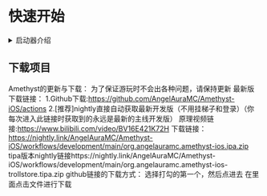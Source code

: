 # 快速开始
<details><summary>启动器介绍</summary>
1. 项目概述

Amethyst-iOS(原PojavLauncher)是一款专为《Minecraft: Java Edition》设计的跨平台启动器，支持iOS/iPadOS和Android设备。它基于开源项目Boardwalk开发，旨在让移动端用户也能流畅运行Java版《我的世界》，包括模组加载和版本管理功能。

2. 核心功能

- 多版本支持：覆盖从早期测试版（如rd-132211）到最新快照版（如1.21）的所有Java版游戏版本。
- 模组兼容性：支持Forge、Fabric、OptiFine和Quilt等主流模组加载器，用户可自由安装和管理模组。
- 操作优化：
   - 提供自定义屏幕控制布局，支持触控、键盘/鼠标及游戏手柄。
   - 集成即时编译（JIT）技术提升性能，需通过TrollStore等工具启用。
- 性能适配：针对越狱设备和TrollStore优化，降低延迟并提升稳定性。

3. 安装与兼容性

- 设备要求：需运行iOS 14.0及以上系统，推荐iPhone XS及以上机型或第10代iPad及以上平板以获得最佳体验。
- 安装方式：
   - 通过TrollStore、AltStore或SideStore等工具侧载安装。
   - GitHub官方仓库提供下载链接（需手动安装依赖环境）。
- JIT启用：部分设备需借助TrollStore自动启用JIT，否则可能影响运行速度。

4. 特色亮点

- 用户友好设计：
   - 一键安装模组、材质包和地图，简化操作流程。
   - 支持皮肤编辑和游戏参数调整（如画质、TNT爆炸效果等）。
- 开源社区驱动：由活跃开发者社区维护，持续更新功能并修复问题。
- 教育与应用场景：适合模组开发测试、课堂教学（如编程与游戏设计）及移动端娱乐。

5. 注意事项

- 系统限制：非越狱设备需依赖侧载工具，且可能存在签名失效风险（需定期重装）。
- 安全性：建议从官方GitHub或可信站点下载，避免第三方修改版本的安全隐患。
- 性能差异：低端设备运行高版本或模组时可能出现卡顿，建议调整画质设置。

如需进一步了解安装教程或功能细节，可参考Amethyst的GitHub仓库或相关社区论坛。

</details>

## 下载项目

Amethyst的更新与下载：
为了保证游玩时不会出各种问题，请保持更新
最新版下载链接：
1.Github下载:https://github.com/AngelAuraMC/Amethyst-iOS/actions
2.[推荐]nightly直接自动获取最新开发版（不用挂梯子和登录）（你每次进入此链接时获取到的永远是最新的主线开发版）
原理视频链接:https://www.bilibili.com/video/BV16E421K72H
下载链接：
https://nightly.link/AngelAuraMC/Amethyst-iOS/workflows/development/main/org.angelauramc.amethyst-ios.ipa.zip
tipa版本nightly链接https://nightly.link/AngelAuraMC/Amethyst-iOS/workflows/development/main/org.angelauramc.amethyst-ios-trollstore.tipa.zip
github链接的下载方式：
选择打勾的第一个，然后点进去
在里面点击文件进行下载